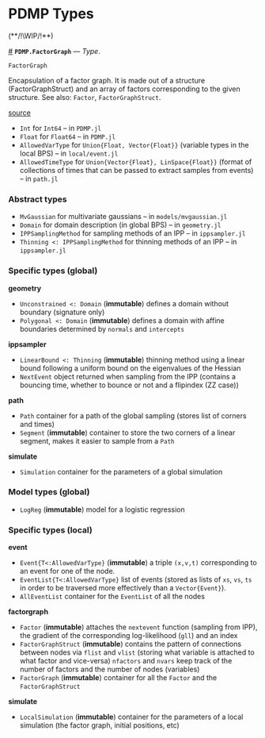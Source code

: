 
<a id='PDMP-Types-1'></a>

# PDMP Types


(**/!\WIP/!\**)

<a id='PDMP.FactorGraph' href='#PDMP.FactorGraph'>#</a>
**`PDMP.FactorGraph`** &mdash; *Type*.



```
FactorGraph
```

Encapsulation of a factor graph. It is made out of a structure (FactorGraphStruct) and an array of factors corresponding to the given structure. See also: `Factor`, `FactorGraphStruct`.


<a target='_blank' href='https://github.com/alan-turing-institute/PDMP.jl/tree/2e2ef68576465dee6190ec741b94a4f73a59747a/src/local/factorgraph.jl#L57-L64' class='documenter-source'>source</a><br>


  * `Int` for `Int64` – in `PDMP.jl`
  * `Float` for `Float64` – in `PDMP.jl`
  * `AllowedVarType` for `Union{Float, Vector{Float}}` (variable types in the local BPS) – in `local/event.jl`
  * `AllowedTimeType` for `Union{Vector{Float}, LinSpace{Float}}` (format of collections of times that can be passed to extract samples from events) – in `path.jl`


<a id='Abstract-types-1'></a>

### Abstract types


  * `MvGaussian` for multivariate gaussians – in `models/mvgaussian.jl`
  * `Domain` for domain description (in global BPS) – in `geometry.jl`
  * `IPPSamplingMethod` for sampling methods of an IPP – in `ippsampler.jl`
  * `Thinning <: IPPSamplingMethod` for thinning methods of an IPP – in `ippsampler.jl`


<a id='Specific-types-(global)-1'></a>

### Specific types (global)


**geometry**


  * `Unconstrained <: Domain` (**immutable**) defines a domain without boundary (signature only)
  * `Polygonal <: Domain` (**immutable**) defines a domain with affine boundaries determined by `normals` and `intercepts`


**ippsampler**


  * `LinearBound <: Thinning` (**immutable**) thinning method using a linear bound following a uniform bound on the eigenvalues of the Hessian
  * `NextEvent` object returned when sampling from the IPP (contains a bouncing time, whether to bounce or not and a flipindex (ZZ case))


**path**


  * `Path` container for a path of the global sampling (stores list of corners and times)
  * `Segment` (**immutable**) container to store the two corners of a linear segment, makes it easier to sample from a `Path`


**simulate**


  * `Simulation` container for the parameters of a global simulation


<a id='Model-types-(global)-1'></a>

### Model types (global)


  * `LogReg` (**immutable**) model for a logistic regression


<a id='Specific-types-(local)-1'></a>

### Specific types (local)


**event**


  * `Event{T<:AllowedVarType}` (**immutable**) a triple `(x,v,t)` corresponding to an event for one of the node.
  * `EventList{T<:AllowedVarType}` list of events (stored as lists of `xs`, `vs`, `ts` in order to be traversed more effectively than a `Vector{Event}`).
  * `AllEventList` container for the `EventList` of all the nodes


**factorgraph**


  * `Factor` (**immutable**) attaches the `nextevent` function (sampling from IPP), the gradient of the corresponding log-likelihood (`gll`) and an index
  * `FactorGraphStruct` (**immutable**) contains the pattern of connections between nodes via `flist` and `vlist` (storing what variable is attached to what factor and vice-versa) `nfactors` and `nvars` keep track of the number of factors and the number of nodes (variables)
  * `FactorGraph` (**immutable**) container for all the `Factor` and the `FactorGraphStruct`


**simulate**


  * `LocalSimulation` (**immutable**) container for the parameters of a local simulation (the factor graph, initial positions, etc)

